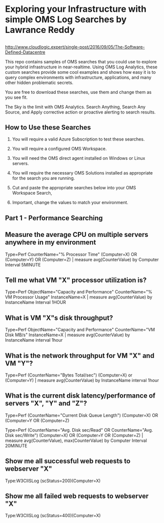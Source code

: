 # Exploring your Infrastructure with simple OMS Log Searches by Lawrance Reddy
## 
http://www.cloudlogic.expert/single-post/2016/09/05/The-Software-Defined-Datacentre


This repo contains samples of OMS searches that you could use to explore your hybrid infrastructure in near-realtime. Using OMS Log Analytics, these custom searches provide some cool
examples and shows how easy it is to query complex environments with infrastructure, applications, and many other hidden problematic secrets. 

You are free to download these searches, use them and change them as you see fit.


The Sky is the limit with OMS Analytics. Search Anything, Search Any Source, and Apply corrective action or proactive alerting to search results.

## How to Use these Searches 

1. You will require a valid Azure Subscription to test these searches.

2. You will require a configured OMS Workspace.  

3. You will need the OMS direct agent installed on Windows or Linux servers.

4. You will require the necessary OMS Solutions installed as appropriate for the search you are running.

5. Cut and paste the appropriate searches below into your OMS Workspace Search, 

6. Important, change the values to match your environment. 
 

## Part 1 - Performance Searching
 
## Measure the average CPU on multiple servers anywhere in my environment

Type=Perf CounterName="% Processor Time" (Computer=X) OR (Computer=Y) OR (Computer=Z) | measure avg(CounterValue) by Computer Interval 5MINUTE

## Tell me what VM "X" processor utilization is?
Type=Perf ObjectName="Capacity and Performance" CounterName="% VM Processor Usage" InstanceName=X | measure avg(CounterValue) by InstanceName Interval 1HOUR
 
## What is VM "X"s disk throughput?
Type=Perf ObjectName="Capacity and Performance" CounterName="VM Disk MB/s" InstanceName=X | measure avg(CounterValue) by InstanceName interval 1hour

## What is the network throughput for VM "X" and VM "Y"?
Type=Perf (CounterName="Bytes Total/sec") (Computer=X) or (Computer=Y) | measure avg(CounterValue) by InstanceName interval 1hour

## What is the current disk latency/performance of servers "X", "Y" and "Z"?
Type=Perf (CounterName="Current Disk Queue Length") (Computer=X) OR (Computer=Y OR (Computer=Z)   

Type=Perf (CounterName="Avg. Disk sec/Read" OR CounterName="Avg. Disk sec/Write") (Computer=X) OR (Computer=Y OR (Computer=Z) | measure avg(CounterValue),  max(CounterValue) by Computer Interval 20MINUTE

## Show me all successful web requests to webserver "X"
Type:W3CIISLog (scStatus=200)(Computer=X)

## Show me all failed web requests to webserver "X"
Type:W3CIISLog (scStatus=400)(Computer=X)



